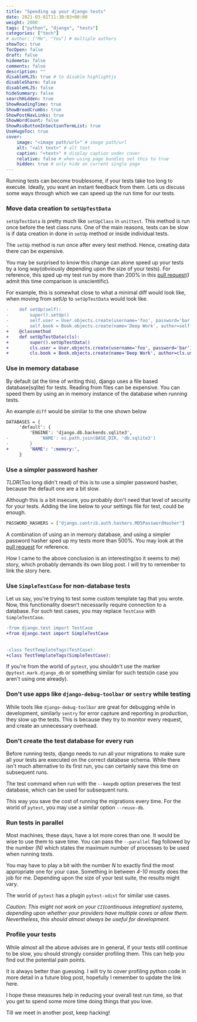 ```yaml
---
title: "Speeding up your django tests"
date: 2021-03-01T11:30:03+00:00
weight: 2000
tags: ["python", "django", "tests"]
categories: ["tech"]
# author: ["Me", "You"] # multiple authors
showToc: true
TocOpen: false
draft: false
hidemeta: false
comments: false
description: ""
disableHLJS: true # to disable highlightjs
disableShare: false
disableHLJS: false
hideSummary: false
searchHidden: true
ShowReadingTime: true
ShowBreadCrumbs: true
ShowPostNavLinks: true
ShowWordCount: false
ShowRssButtonInSectionTermList: true
UseHugoToc: true
cover:
    image: "<image path/url>" # image path/url
    alt: "<alt text>" # alt text
    caption: "<text>" # display caption under cover
    relative: false # when using page bundles set this to true
    hidden: true # only hide on current single page
---
```


Running tests can become troublesome, if your tests take too long to execute. Ideally, you want an instant feedback from them. Lets us discuss some ways through which we can speed up the run time for our tests.

### Move data creation to `setUpTestData`

`setUpTestData` is pretty much like `setUpClass` in `unittest`. This method is run once before the test class runs. One of the main reasons, tests can be slow is if data creation in done in `setUp` method or inside individual tests. 

The `setUp` method is run once after every test method. Hence, creating data there can be expensive.

You may be surprised to know this change can alone speed up your tests by a long way(obviously depending upon the size of your tests). For reference, this sped up my test run by more than 200% in this [pull request](https://github.com/Radi85/Comment/pull/64)(I admit this time comparison is unscientific).

For example, this is somewhat close to what a minimal diff would look like, when moving from setUp to `setUpTestData` would look like.

```diff
-    def setUp(self):
-        super().setUp()
-        self.user = User.objects.create(username='foo', password='bar')
-        self.book = Book.objects.create(name='Deep Work', author=self.user)
+    @classmethod
+    def setUpTestData(cls):
+        super().setUpTestData()
+        cls.user = User.objects.create(username='foo', password='bar')
+        cls.book = Book.objects.create(name='Deep Work', author=cls.user)
```

### Use in memory database

By default (at the time of writing this), django uses a file based database(sqlite) for tests. Reading from files can be expensive. You can speed them by using an in memory instance of the database when running tests.

An example `diff` would be similar to the one shown below

```diff
DATABASES = {
     'default': {
         'ENGINE': 'django.db.backends.sqlite3',
-            'NAME': os.path.join(BASE_DIR, 'db.sqlite3')
-        }
+        'NAME': ':memory:',
     }
```

### Use a simpler password hasher

_TLDR_(Too long didn't read) of this is to use a simpler password hasher, because the default one are a bit slow. 

Although this is a bit insecure, you probably don't need that level of security for your tests. Adding the line below to your settings file for test, could be enough.
```python
PASSWORD_HASHERS = ["django.contrib.auth.hashers.MD5PasswordHasher"]
```

A combination of using an in memory database, and using a simpler password hasher sped up my tests more than 500%. You may look at the [pull request](https://github.com/Radi85/Comment/pull/209) for reference.

How I came to the above conclusion is an interesting(so it seems to me) story, which probably demands its own blog post. I will try to remember to link the story here.

### Use `SimpleTestCase` for non-database tests

Let us say, you're trying to test some custom template tag that you wrote. Now, this functionality doesn't necessarily require connection to a database. For such test cases, you may replace `TestCase` with `SimpleTestCase`.

```diff
-from django.test import TestCase
+from django.test import SimpleTestCase
 
 
-class TestTemplateTags(TestCase):
+class TestTemplateTags(SimpleTestCase):
```

If you're from the world of `pytest`, you shouldn't use the marker `@pytest.mark.django_db` or something similar for such tests(in case you aren't using one already).

### Don't use apps like `django-debug-toolbar` or `sentry` while testing

While tools like `django-debug-toolbar` are great for debugging while in development, similarly `sentry` for error capture and reporting in production, they slow up the tests. This is because they try to monitor every request, and create an unnecessary overhead.

### Don't create the test database for every run

Before running tests, django needs to run all your migrations to make sure all your tests are executed on the correct database schema. While there isn't much alternative to its first run, you can certainly save this time on subsequent runs. 

The test command when run with the `--keepdb` option preserves the test database, which can be used for subsequent runs.

This way you save the cost of running the migrations every time. For the world of `pytest`, you may use a similar option `--reuse-db`.

### Run tests in parallel

Most machines, these days, have a lot more cores than one. It would be wise to use them to save time. You can pass the `--parallel` flag followed by the number _(N)_ which states the maximum number of processes to be used when running tests.

You may have to play a bit with the number _N_ to exactly find the most appropriate one for your case. Something in between _4-10_ mostly does the job for me. Depending upon the size of your test suite, the results might vary.

The world of `pytest` has a plugin `pytest-xdist` for similar use cases.

_Caution: This might not work on your `CI`(continuous integration) systems, depending upon whether your providers have multiple cores or allow them. Nevertheless, this should almost always be useful for development._

### Profile your tests

While almost all the above advises are in general, if your tests still continue to be slow, you should strongly consider profiling them. This can help you find out the potential pain points.

It is always better than guessing. I will try to cover profiling python code in more detail in a future blog post, hopefully I remember to update the link here.

I hope these measures help in reducing your overall test run time, so that you get to spend some more time doing things that you love. 

Till we meet in another post, keep hacking!